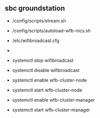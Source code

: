 ## sbc groundstation
- /config/scripts/stream.sh
- /config/scripts/autoload-wfb-nics.sh
- /etc/wifibroadcast.cfg

- 
- systemctl stop wifibroadcast
- systemctl disable wifibroadcast
- systemctl enable wfb-cluster-node
- systemctl start wfb-cluster-node
- systemctl enable wfb-cluster-manager
- systemctl start wfb-cluster-manager




